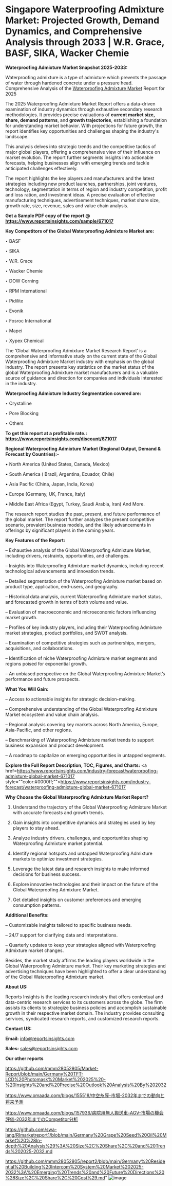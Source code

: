 # Singapore Waterproofing Admixture Market: Projected Growth, Demand Dynamics, and Comprehensive Analysis through 2033 | W.R. Grace, BASF, SIKA, Wacker Chemie

<strong>Waterproofing Admixture Market Snapshot 2025-2033:</strong>

Waterproofing admixture is a type of admixture which prevents the passage of water through hardened concrete under a pressure head. Comprehensive Analysis of the <a href=https://www.reportsinsights.com/sample/671017>Waterproofing Admixture Market</a> Report for 2025

The 2025 Waterproofing Admixture Market Report offers a data-driven examination of industry dynamics through exhaustive secondary research methodologies. It provides precise evaluations of <strong>current market size, share, demand patterns</strong>, and <strong>growth trajectories</strong>, establishing a foundation for understanding market behavior. With projections for future growth, the report identifies key opportunities and challenges shaping the industry's landscape.

This analysis delves into strategic trends and the competitive tactics of major global players, offering a comprehensive view of their influence on market evolution. The report further segments insights into actionable forecasts, helping businesses align with emerging trends and tackle anticipated challenges effectively.

The report highlights the key players and manufacturers and the latest strategies including new product launches, partnerships, joint ventures, technology, segmentation in terms of region and industry competition, profit and loss ration, and investment ideas. A precise evaluation of effective manufacturing techniques, advertisement techniques, market share size, growth rate, size, revenue, sales and value chain analysis.

<strong>Get a Sample PDF copy of the report @ <a href=https://www.reportsinsights.com/sample/671017 style=color:#0000ff;>https://www.reportsinsights.com/sample/671017</a></strong>

<strong>Key Competitors of the Global Waterproofing Admixture Market are:</strong>

‣ BASF

‣ SIKA

‣ W.R. Grace

‣ Wacker Chemie

‣ DOW Corning

‣ RPM International

‣ Pidilite

‣ Evonik

‣ Fosroc International

‣ Mapei

‣ Xypex Chemical

The ‘Global Waterproofing Admixture Market Research Report’ is a comprehensive and informative study on the current state of the Global Waterproofing Admixture Market industry with emphasis on the global industry. The report presents key statistics on the market status of the global Waterproofing Admixture market manufacturers and is a valuable source of guidance and direction for companies and individuals interested in the industry.

<strong>Waterproofing Admixture Industry Segmentation covered are:</strong>

‣ Crystalline

‣ Pore Blocking

‣ Others

<strong>To get this report at a profitable rate.: <a href=https://www.reportsinsights.com/discount/671017 style=color:#0000ff;>https://www.reportsinsights.com/discount/671017</a></strong>

<strong>Regional Waterproofing Admixture Market (Regional Output, Demand &amp; Forecast by Countries):-</strong>

• North America (United States, Canada, Mexico)

• South America ( Brazil, Argentina, Ecuador, Chile)

• Asia Pacific (China, Japan, India, Korea)

• Europe (Germany, UK, France, Italy)

• Middle East Africa (Egypt, Turkey, Saudi Arabia, Iran) And More.

The research report studies the past, present, and future performance of the global market. The report further analyzes the present competitive scenario, prevalent business models, and the likely advancements in offerings by significant players in the coming years.

<strong>Key Features of the Report:</strong>

– Exhaustive analysis of the Global Waterproofing Admixture Market, including drivers, restraints, opportunities, and challenges.

– Insights into Waterproofing Admixture market dynamics, including recent technological advancements and innovation trends.

– Detailed segmentation of the Waterproofing Admixture market based on product type, application, end-users, and geography.

– Historical data analysis, current Waterproofing Admixture market status, and forecasted growth in terms of both volume and value.

– Evaluation of macroeconomic and microeconomic factors influencing market growth.

– Profiles of key industry players, including their Waterproofing Admixture market strategies, product portfolios, and SWOT analysis.

– Examination of competitive strategies such as partnerships, mergers, acquisitions, and collaborations.

– Identification of niche Waterproofing Admixture market segments and regions poised for exponential growth.

– An unbiased perspective on the Global Waterproofing Admixture Market’s performance and future prospects.

<strong>What You Will Gain:</strong>

– Access to actionable insights for strategic decision-making.

– Comprehensive understanding of the Global Waterproofing Admixture Market ecosystem and value chain analysis.

– Regional analysis covering key markets across North America, Europe, Asia-Pacific, and other regions.

– Benchmarking of Waterproofing Admixture market trends to support business expansion and product development.

– A roadmap to capitalize on emerging opportunities in untapped segments.

<strong>Explore the Full Report Description, TOC, Figures, and Charts:</strong>
<a href=https://www.reportsinsights.com/industry-forecast/waterproofing-admixture-global-market-671017 style=""color:#0000ff;"">https://www.reportsinsights.com/industry-forecast/waterproofing-admixture-global-market-671017</a>

<strong>Why Choose the Global Waterproofing Admixture Market Report?</strong>

1. Understand the trajectory of the Global Waterproofing Admixture Market with accurate forecasts and growth trends.

2. Gain insights into competitive dynamics and strategies used by key players to stay ahead.

3. Analyze industry drivers, challenges, and opportunities shaping Waterproofing Admixture market potential.

4. Identify regional hotspots and untapped Waterproofing Admixture markets to optimize investment strategies.

5. Leverage the latest data and research insights to make informed decisions for business success.

6. Explore innovative technologies and their impact on the future of the Global Waterproofing Admixture Market.

7. Get detailed insights on customer preferences and emerging consumption patterns.

<strong>Additional Benefits:</strong>

– Customizable insights tailored to specific business needs.

– 24/7 support for clarifying data and interpretations.

– Quarterly updates to keep your strategies aligned with Waterproofing Admixture market changes.

Besides, the market study affirms the leading players worldwide in the Global Waterproofing Admixture market. Their key marketing strategies and advertising techniques have been highlighted to offer a clear understanding of the Global Waterproofing Admixture market.

<strong><strong>About US</strong>:</strong>

Reports Insights is the leading research industry that offers contextual and data-centric research services to its customers across the globe. The firm assists its clients to strategize business policies and accomplish sustainable growth in their respective market domain. The industry provides consulting services, syndicated research reports, and customized research reports.

<strong>Contact US:</strong>

<p class=><b>Email:</b> <a href=mailto:info@reportsinsights.com>info@reportsinsights.com</a></p>
<p class=><b>Sales:</b> <a href=mailto:sales@reportsinsights.com>sales@reportsinsights.com</a></p>

<strong>Our other reports</strong>

<a href=https://github.com/mmm28052805/Market-Report/blob/main/Germany%20TFT-LCD%20Photomask%20Market%202025%20-%20Insights%20and%20Precise%20Outlook%20Analysis%20By%202032>https://github.com/mmm28052805/Market-Report/blob/main/Germany%20TFT-LCD%20Photomask%20Market%202025%20-%20Insights%20and%20Precise%20Outlook%20Analysis%20By%202032</a>

<a href=https://www.omaada.com/blogs/155518/中空糸膜-市場-2032年までの動向と将来予測>https://www.omaada.com/blogs/155518/中空糸膜-市場-2032年までの動向と将来予測</a>

<a href=https://www.omaada.com/blogs/157936/病院用無人搬送車-AGV-市場の機会評価-2032年までのCompetitor分析>https://www.omaada.com/blogs/157936/病院用無人搬送車-AGV-市場の機会評価-2032年までのCompetitor分析</a>

<a href=https://github.com/swa-lang/RImarketreport1/blob/main/Germany%20Grape%20Seed%20Oil%20Market%20%28In-depth%20Analysis%29%3A%20Size%2C%20Share%2C%20and%20Trends%202025-2032.md>https://github.com/swa-lang/RImarketreport1/blob/main/Germany%20Grape%20Seed%20Oil%20Market%20%28In-depth%20Analysis%29%3A%20Size%2C%20Share%2C%20and%20Trends%202025-2032.md</a>

<a href=https://github.com/mmm28052805/report2/blob/main/Germany%20Residential%20Building%20Intercom%20System%20Market%202025-2032%3A%20Emerging%20Trends%20and%20Future%20Directions%20%28Size%2C%20Share%2C%20Cost%29.md>https://github.com/mmm28052805/report2/blob/main/Germany%20Residential%20Building%20Intercom%20System%20Market%202025-2032%3A%20Emerging%20Trends%20and%20Future%20Directions%20%28Size%2C%20Share%2C%20Cost%29.md</a>"
![image](https://github.com/user-attachments/assets/6b3f73ad-c41a-40d3-a4c0-5786adf76ebe)
